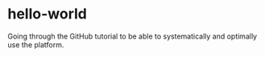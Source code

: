 # hello-world
Going through the GitHub tutorial to be able to systematically and optimally use the platform.
